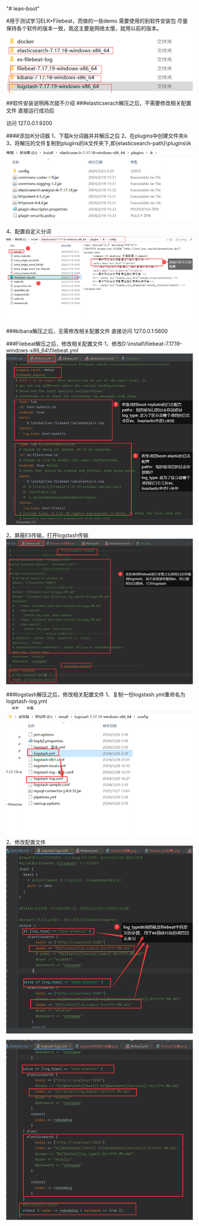 "# lean-boot" 

#用于测试学习ELK+Filebeat，而做的一些demo
需要使用的到软件安装包
尽量保持各个软件的版本一致，我这主要是网络太慢，就用以前的版本。
![](doc/img.png)

##软件安装说明再次就不介绍
###elasticserach解压之后，不需要修改相关配置文件
直接运行成功后

访问 127.0.0.1:9200

####添加iK分词器
1、下载ik分词器并并解压之后
2、在plugins中创建文件夹ik
3、将解压的文件复制到plugins的ik文件夹下,即{elasticsearch-path}\plugins\ik
![](doc/ik分词器.png)

4、配置自定义分词
![](doc/自定义分词配置.png)





###kibana解压之后，无需修改相关配置文件
直接访问 127.0.0.1:5600

###Filebeat解压之后，修改相关配置文件
1、修改D:\install\filebeat-7.17.19-windows-x86_64\filebeat.yml
![](doc/filebate.yml配置.png)

2、屏蔽ES传输，打开logstash传输
![](doc/filebeat2配置.png)




###logstash解压之后，修改相关配置文件
1、复制一份logstash.yml重命名为logstash-log.yml
![](doc/logstash路径1.png)
2、修改配置文件
![](doc/logstash修改输出配置.png)

![](doc/logstash配置3.png)



